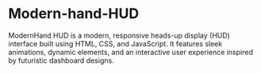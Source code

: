 # Modern-hand-HUD

ModernHand HUD is a modern, responsive heads-up display (HUD) interface built using HTML, CSS, and JavaScript. It features sleek animations, dynamic elements, and an interactive user experience inspired by futuristic dashboard designs.
